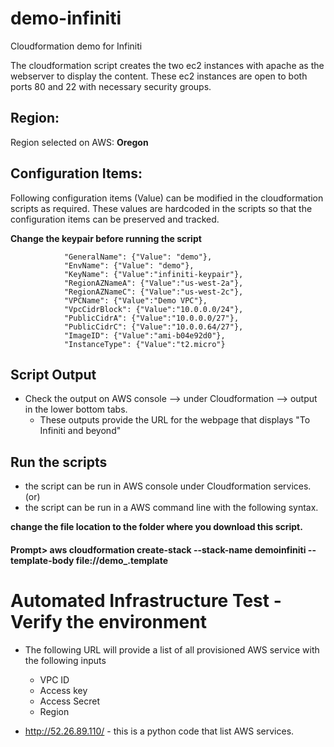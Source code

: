 # demo-infiniti
Cloudformation demo for Infiniti

The cloudformation script creates the two ec2 instances with apache as the webserver to display the content. These ec2 instances are open to both ports 80 and 22 with necessary security groups. 

## Region:

Region selected on AWS: **Oregon**

## Configuration Items:
Following configuration items  (Value) can be modified in the cloudformation scripts as required. These values are hardcoded in the scripts so that the configuration items can be preserved and tracked.

**Change the keypair before running the script**

				"GeneralName": {"Value": "demo"},
				"EnvName": {"Value": "demo"},
				"KeyName": {"Value":"infiniti-keypair"}, 
				"RegionAZNameA": {"Value":"us-west-2a"},
				"RegionAZNameC": {"Value":"us-west-2c"},
				"VPCName": {"Value":"Demo VPC"},
				"VpcCidrBlock": {"Value":"10.0.0.0/24"},
				"PublicCidrA": {"Value":"10.0.0.0/27"},
				"PublicCidrC": {"Value":"10.0.0.64/27"},
				"ImageID": {"Value":"ami-b04e92d0"},
				"InstanceType": {"Value":"t2.micro"}
				
## Script Output
- Check the output on AWS console --> under Cloudformation --> output in the lower bottom tabs.
	- These outputs provide the URL for the webpage that displays "To Infiniti and beyond"
        
## Run the scripts
- the script can be run in AWS console under Cloudformation services. (or) 
- the script can be run in a AWS command line with the following syntax.

**change the file location to the folder where you download this script.**
#### Prompt> aws cloudformation create-stack --stack-name demoinfiniti --template-body file://demo_.template





# Automated Infrastructure Test - Verify the environment

- The following URL will provide a list of all provisioned AWS service with the following inputs
	- VPC ID
	- Access key
	- Access Secret
	- Region
	
- http://52.26.89.110/ - this is a python code that list AWS services.

